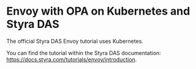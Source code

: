 # Envoy with OPA on Kubernetes and Styra DAS

The official Styra DAS Envoy tutorial uses Kubernetes.

You can find the tutorial within the Styra DAS documentation: https://docs.styra.com/tutorials/envoy/introduction.
